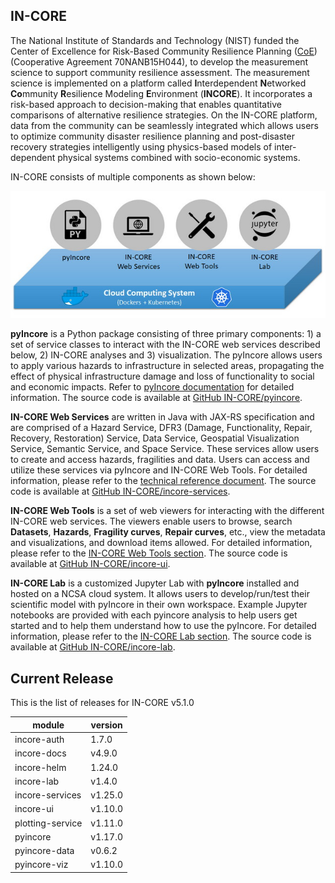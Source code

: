 ## IN-CORE

The National Institute of Standards and Technology (NIST) funded the Center of Excellence for Risk-Based Community Resilience Planning ([CoE](http://resilience.colostate.edu/)) (Cooperative Agreement 70NANB15H044), to develop the measurement science to support community resilience assessment. The measurement science is implemented on a platform called **I**nterdependent **N**etworked **Co**mmunity **R**esilience Modeling **E**nvironment (**INCORE**). It incorporates a risk-based approach to decision-making that enables quantitative comparisons of alternative resilience strategies. On the IN-CORE platform, data from the community can be seamlessly integrated which allows users to optimize community disaster resilience planning and post-disaster recovery strategies intelligently using physics-based models of inter-dependent physical systems combined with socio-economic systems.

IN-CORE consists of multiple components as shown below:

![IN-CORE services](images/incore.jpg)

**pyIncore** is a Python package consisting of three primary components: 1) a set of service classes to interact with the IN-CORE web services described below, 2) IN-CORE analyses and 3) visualization. The pyIncore allows users to apply various hazards to infrastructure in selected areas, propagating the effect of physical infrastructure damage and loss of functionality to social and economic impacts. Refer to [pyIncore documentation](https://incore.ncsa.illinois.edu/doc/incore/pyincore.html) for detailed information. The source code is available at [GitHub IN-CORE/pyincore](https://github.com/IN-CORE/pyincore).

**IN-CORE Web Services** are written in Java with JAX-RS specification and are comprised of a Hazard Service, DFR3 (Damage, Functionality, Repair, Recovery, Restoration) Service, Data Service, Geospatial Visualization Service, Semantic Service, and Space Service. These services allow users to create and access hazards, fragilities and data. Users can access and utilize these services via pyIncore and IN-CORE Web Tools. For detailed information, please refer to the [technical reference document](https://incore.ncsa.illinois.edu/doc/api/). The source code is available at [GitHub IN-CORE/incore-services](https://github.com/IN-CORE/incore-services).

**IN-CORE Web Tools** is a set of web viewers for interacting with the different IN-CORE web services. The viewers enable users to browse, search **Datasets**, **Hazards**, **Fragility curves**, **Repair curves**, etc., view the metadata and visualizations, and download items allowed. For detailed information, please refer to the [IN-CORE Web Tools section](https://incore.ncsa.illinois.edu/doc/incore/webtools.html). The source code is available at [GitHub IN-CORE/incore-ui](https://github.com/IN-CORE/incore-ui).

**IN-CORE Lab** is a customized Jupyter Lab with **pyIncore** installed and hosted on a NCSA cloud system. It allows users to develop/run/test their scientific model with pyIncore in their own workspace. Example Jupyter notebooks are provided with each pyincore analysis to help users get started and to help them understand how to use the pyIncore. For detailed information, please refer to the [IN-CORE Lab section](https://incore.ncsa.illinois.edu/doc/incore/incore_lab.html). The source code is available at [GitHub IN-CORE/incore-lab](https://github.com/IN-CORE/incore-lab).

## Current Release

This is the list of releases for IN-CORE v5.1.0

| module | version |
| ------ | ------- |
| incore-auth | 1.7.0 |
| incore-docs | v4.9.0 |
| incore-helm | 1.24.0 |
| incore-lab | v1.4.0 |
| incore-services | v1.25.0 |
| incore-ui | v1.10.0 |
| plotting-service | v1.11.0 |
| pyincore | v1.17.0 |
| pyincore-data | v0.6.2 |
| pyincore-viz | v1.10.0 |
